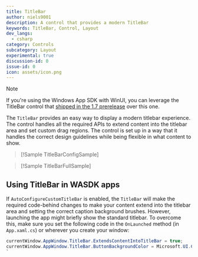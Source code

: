 ```yaml
---
title: TitleBar
author: niels9001
description: A control that provides a modern TitleBar
keywords: TitleBar, Control, Layout
dev_langs:
  - csharp
category: Controls
subcategory: Layout
experimental: true
discussion-id: 0
issue-id: 0
icon: assets/icon.png
---
```


> [!NOTE]
> If you're using the Windows App SDK with WinUI, you can leverage the TitleBar control that [shipped in the 1.7 prerelease](https://learn.microsoft.com/en-us/windows/apps/windows-app-sdk/preview-channel#new-titlebar-control) over this one.
> 

The `TitleBar` provides an easy way to display a modern titlebar experience. The control handles all the required APIs to extend content into the titlebar area and set custom drag regions. The control is set up in a way that it handles the correct design guidelines while being flexible in what content to show.

> [!Sample TitleBarConfigSample]

> [!Sample TitleBarFullSample]

## Using TitleBar in WASDK apps
If `AutoConfigureCustomTitleBar` is enabled, the `TitleBar` will make the required code-behind changes to make your content extend into the titlebar area and setting the correct caption background brushes. However, launching the app might briefly show the standard titlebar. To overcome this, make sure you set the following code in the `OnLaunched` method (in `App.xaml.cs`) or wherever you create your window:

```CS
currentWindow.AppWindow.TitleBar.ExtendsContentIntoTitleBar = true;
currentWindow.AppWindow.TitleBar.ButtonBackgroundColor = Microsoft.UI.Colors.Transparent;
`


